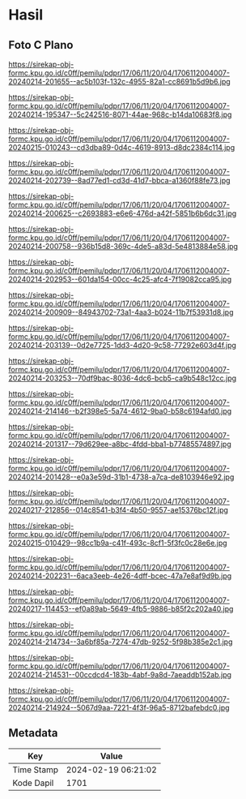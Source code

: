 # Hasil

## Foto C Plano

https://sirekap-obj-formc.kpu.go.id/c0ff/pemilu/pdpr/17/06/11/20/04/1706112004007-20240214-201655--ac5b103f-132c-4955-82a1-cc8691b5d9b6.jpg

https://sirekap-obj-formc.kpu.go.id/c0ff/pemilu/pdpr/17/06/11/20/04/1706112004007-20240214-195347--5c242516-8071-44ae-968c-b14da10683f8.jpg

https://sirekap-obj-formc.kpu.go.id/c0ff/pemilu/pdpr/17/06/11/20/04/1706112004007-20240215-010243--cd3dba89-0d4c-4619-8913-d8dc2384c114.jpg

https://sirekap-obj-formc.kpu.go.id/c0ff/pemilu/pdpr/17/06/11/20/04/1706112004007-20240214-202739--8ad77ed1-cd3d-41d7-bbca-a1360f88fe73.jpg

https://sirekap-obj-formc.kpu.go.id/c0ff/pemilu/pdpr/17/06/11/20/04/1706112004007-20240214-200625--c2693883-e6e6-476d-a42f-5851b6b6dc31.jpg

https://sirekap-obj-formc.kpu.go.id/c0ff/pemilu/pdpr/17/06/11/20/04/1706112004007-20240214-200758--936b15d8-369c-4de5-a83d-5e4813884e58.jpg

https://sirekap-obj-formc.kpu.go.id/c0ff/pemilu/pdpr/17/06/11/20/04/1706112004007-20240214-202953--601da154-00cc-4c25-afc4-7f19082cca95.jpg

https://sirekap-obj-formc.kpu.go.id/c0ff/pemilu/pdpr/17/06/11/20/04/1706112004007-20240214-200909--84943702-73a1-4aa3-b024-11b7f53931d8.jpg

https://sirekap-obj-formc.kpu.go.id/c0ff/pemilu/pdpr/17/06/11/20/04/1706112004007-20240214-203139--0d2e7725-1dd3-4d20-9c58-77292e603d4f.jpg

https://sirekap-obj-formc.kpu.go.id/c0ff/pemilu/pdpr/17/06/11/20/04/1706112004007-20240214-203253--70df9bac-8036-4dc6-bcb5-ca9b548c12cc.jpg

https://sirekap-obj-formc.kpu.go.id/c0ff/pemilu/pdpr/17/06/11/20/04/1706112004007-20240214-214146--b2f398e5-5a74-4612-9ba0-b58c6194afd0.jpg

https://sirekap-obj-formc.kpu.go.id/c0ff/pemilu/pdpr/17/06/11/20/04/1706112004007-20240214-201317--79d629ee-a8bc-4fdd-bba1-b77485574897.jpg

https://sirekap-obj-formc.kpu.go.id/c0ff/pemilu/pdpr/17/06/11/20/04/1706112004007-20240214-201428--e0a3e59d-31b1-4738-a7ca-de8103946e92.jpg

https://sirekap-obj-formc.kpu.go.id/c0ff/pemilu/pdpr/17/06/11/20/04/1706112004007-20240217-212856--014c8541-b3f4-4b50-9557-ae15376bc12f.jpg

https://sirekap-obj-formc.kpu.go.id/c0ff/pemilu/pdpr/17/06/11/20/04/1706112004007-20240215-010429--98cc1b9a-c41f-493c-8cf1-5f3fc0c28e6e.jpg

https://sirekap-obj-formc.kpu.go.id/c0ff/pemilu/pdpr/17/06/11/20/04/1706112004007-20240214-202231--6aca3eeb-4e26-4dff-bcec-47a7e8af9d9b.jpg

https://sirekap-obj-formc.kpu.go.id/c0ff/pemilu/pdpr/17/06/11/20/04/1706112004007-20240217-114453--ef0a89ab-5649-4fb5-9886-b85f2c202a40.jpg

https://sirekap-obj-formc.kpu.go.id/c0ff/pemilu/pdpr/17/06/11/20/04/1706112004007-20240214-214734--3a6bf85a-7274-47db-9252-5f98b385e2c1.jpg

https://sirekap-obj-formc.kpu.go.id/c0ff/pemilu/pdpr/17/06/11/20/04/1706112004007-20240214-214531--00ccdcd4-183b-4abf-9a8d-7aeaddb152ab.jpg

https://sirekap-obj-formc.kpu.go.id/c0ff/pemilu/pdpr/17/06/11/20/04/1706112004007-20240214-214924--5067d9aa-7221-4f3f-96a5-8712bafebdc0.jpg


## Metadata

| Key        | Value               |
| ---------- | ------------------- |
| Time Stamp | 2024-02-19 06:21:02 |
| Kode Dapil | 1701                |



